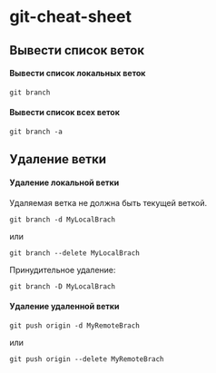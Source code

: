 # git-cheat-sheet

## Вывести список веток
#### Вывести список локальных веток

    git branch

#### Вывести список всех веток

    git branch -a

## Удаление ветки
#### Удаление локальной ветки
Удаляемая ветка не должна быть текущей веткой.

    git branch -d MyLocalBrach

или

    git branch --delete MyLocalBrach

Принудительное удаление:

    git branch -D MyLocalBrach

#### Удаление удаленной ветки

    git push origin -d MyRemoteBrach

или

    git push origin --delete MyRemoteBrach
